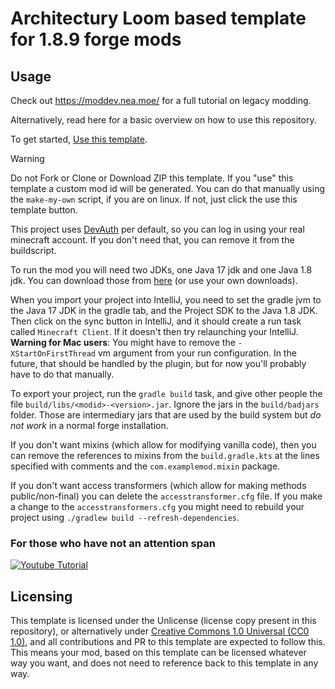 # Architectury Loom based template for 1.8.9 forge mods

## Usage

Check out https://moddev.nea.moe/ for a full tutorial on legacy modding.

Alternatively, read here for a basic overview on how to use this repository.

To get started, [Use this template](https://github.com/new?template_name=forge-template-1.8.9&template_owner=hahaha98757).

> [!WARNING]
> Do not Fork or Clone or Download ZIP this template. If you "use" this template a custom mod id will be generated. You can do that manually using the `make-my-own` script, if you are on linux. If not, just click the use this template button.

This project uses [DevAuth](https://github.com/DJtheRedstoner/DevAuth) per default, so you can log in using your real
minecraft account. If you don't need that, you can remove it from the buildscript.

To run the mod you will need two JDKs, one Java 17 jdk and one Java 1.8 jdk. You can download those
from [here](https://adoptium.net/temurin/releases) (or use your own downloads).

When you import your project into IntelliJ, you need to set the gradle jvm to the Java 17 JDK in the gradle tab, and the
Project SDK to the Java 1.8 JDK. Then click on the sync button in IntelliJ, and it should create a run task
called `Minecraft Client`. If it doesn't then try relaunching your IntelliJ. **Warning for Mac users**: You might have to remove the `-XStartOnFirstThread` vm argument from your run configuration. In the future, that should be handled by the plugin, but for now you'll probably have to do that manually.

To export your project, run the `gradle build` task, and give other people the
file `build/libs/<modid>-<version>.jar`. Ignore the jars in the `build/badjars` folder. Those are intermediary jars that
are used by the build system but *do not work* in a normal forge installation.

If you don't want mixins (which allow for modifying vanilla code), then you can remove the references to mixins from
the `build.gradle.kts` at the lines specified with comments and the `com.examplemod.mixin` package.

If you don't want access transformers (which allow for making methods public/non-final) you can delete the
`accesstransformer.cfg` file. If you make a change to the `accesstransformers.cfg` you might need to rebuild your
project using `./gradlew build --refresh-dependencies`.

### For those who have not an attention span

[![Youtube Tutorial](https://i.ytimg.com/vi/nWzHlomdCgc/maxresdefault.jpg)](https://www.youtube.com/watch?v=nWzHlomdCgc)

## Licensing

This template is licensed under the Unlicense (license copy present in this repository), or alternatively under [Creative Commons 1.0 Universal (CC0 1.0)](https://creativecommons.org/publicdomain/zero/1.0/), and all contributions and PR to this template are expected to follow this. This means your mod, based on this template can be licensed whatever way you want, and does not need to reference back to this template in any way.
